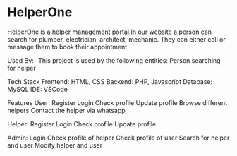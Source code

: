 # HelperOne
HelperOne is a helper management portal.In our website a person can search for plumber, electrician, architect, mechanic. They can either call or message them to book their appointment.

Used By:-
This project is used by the following entities:
Person searching for helper

Tech Stack
Frontend: HTML, CSS
Backend: PHP, Javascript
Database: MySQL
IDE: VSCode

Features
User:
Register
Login
Check profile
Update profile
Browse different helpers
Contact the helper via whatsapp

Helper:
Register
Login 
Check profile
Update profile

Admin:
Login
Check profile of helper
Check profile of user
Search for helper and user
Modify helper and user

